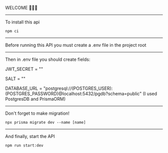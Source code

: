 WELCOME 👋👋👋

---

To install this api

    npm ci

---

Before running this API you must create a .env file in the project root

---

Then in .env file you should create fields:

JWT_SECRET = ""

SALT = ""

DATABASE_URL = "postgresql://(POSTGRES_USER):(POSTGRES_PASSWORD)@localhost:5432/pgdb?schema=public" (I used PostgresDB and PrismaORM)

---

Don't forget to make migration!

    npx prisma migrate dev --name [name]

---

And finally, start the API

    npm run start:dev
